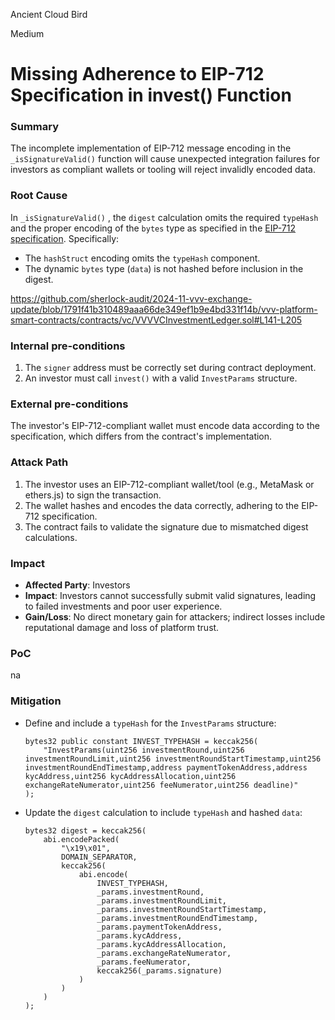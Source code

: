 Ancient Cloud Bird

Medium

# Missing Adherence to EIP-712 Specification in invest() Function

### Summary

The incomplete implementation of EIP-712 message encoding in the `_isSignatureValid()` function will cause unexpected integration failures for investors as compliant wallets or tooling will reject invalidly encoded data.

### Root Cause

In `_isSignatureValid()` , the `digest` calculation omits the required `typeHash` and the proper encoding of the `bytes` type as specified in the [EIP-712 specification](https://eips.ethereum.org/EIPS/eip-712#specification). Specifically:
- The `hashStruct` encoding omits the `typeHash` component.
- The dynamic `bytes` type (`data`) is not hashed before inclusion in the digest.

https://github.com/sherlock-audit/2024-11-vvv-exchange-update/blob/1791f41b310489aaa66de349ef1b9e4bd331f14b/vvv-platform-smart-contracts/contracts/vc/VVVVCInvestmentLedger.sol#L141-L205

### Internal pre-conditions

1. The `signer` address must be correctly set during contract deployment.
2. An investor must call `invest()` with a valid `InvestParams` structure.


### External pre-conditions

The investor's EIP-712-compliant wallet must encode data according to the specification, which differs from the contract's implementation.

### Attack Path

1. The investor uses an EIP-712-compliant wallet/tool (e.g., MetaMask or ethers.js) to sign the transaction.
2. The wallet hashes and encodes the data correctly, adhering to the EIP-712 specification.
3. The contract fails to validate the signature due to mismatched digest calculations.

### Impact

- **Affected Party**: Investors
- **Impact**: Investors cannot successfully submit valid signatures, leading to failed investments and poor user experience.
- **Gain/Loss**: No direct monetary gain for attackers; indirect losses include reputational damage and loss of platform trust.

### PoC

na

### Mitigation

- Define and include a `typeHash` for the `InvestParams` structure:
  ```solidity
  bytes32 public constant INVEST_TYPEHASH = keccak256(
      "InvestParams(uint256 investmentRound,uint256 investmentRoundLimit,uint256 investmentRoundStartTimestamp,uint256 investmentRoundEndTimestamp,address paymentTokenAddress,address kycAddress,uint256 kycAddressAllocation,uint256 exchangeRateNumerator,uint256 feeNumerator,uint256 deadline)"
  );
  ```
- Update the `digest` calculation to include `typeHash` and hashed `data`:
  ```solidity
  bytes32 digest = keccak256(
      abi.encodePacked(
          "\x19\x01",
          DOMAIN_SEPARATOR,
          keccak256(
              abi.encode(
                  INVEST_TYPEHASH,
                  _params.investmentRound,
                  _params.investmentRoundLimit,
                  _params.investmentRoundStartTimestamp,
                  _params.investmentRoundEndTimestamp,
                  _params.paymentTokenAddress,
                  _params.kycAddress,
                  _params.kycAddressAllocation,
                  _params.exchangeRateNumerator,
                  _params.feeNumerator,
                  keccak256(_params.signature)
              )
          )
      )
  );
  ```
